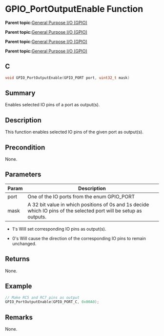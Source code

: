 # GPIO\_PortOutputEnable Function

**Parent topic:**[General Purpose I/O \(GPIO\)](GUID-58CDC504-B3EF-44BF-BCCB-7FB20301BF73.md)

**Parent topic:**[General Purpose I/O \(GPIO\)](GUID-11B32F22-DEE1-4458-B547-5C80FDD743FA.md)

**Parent topic:**[General Purpose I/O \(GPIO\)](GUID-FA913A9D-5DA8-49D8-878C-21D79AE2F4BC.md)

**Parent topic:**[General Purpose I/O \(GPIO\)](GUID-24D8C0D2-04AF-4FE8-9AAB-D175C60FD3B8.md)

## C

```c
void GPIO_PortOutputEnable(GPIO_PORT port, uint32_t mask)
```

## Summary

Enables selected IO pins of a port as output\(s\).

## Description

This function enables selected IO pins of the given port as output\(s\).

## Precondition

None.

## Parameters

|Param|Description|
|-----|-----------|
|port|One of the IO ports from the enum GPIO\_PORT|
|mask|A 32 bit value in which positions of 0s and 1s decide which IO pins of the selected port will be setup as outputs.|

-   1's Will set corresponding IO pins as output\(s\).

-   0's Will cause the direction of the corresponding IO pins to remain unchanged.


## Returns

None.

## Example

```c
// Make RC5 and RC7 pins as output
GPIO_PortOutputEnable(GPIO_PORT_C, 0x00A0);
```

## Remarks

None.

